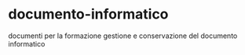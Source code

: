 # documento-informatico
documenti per la formazione gestione e conservazione del documento informatico
